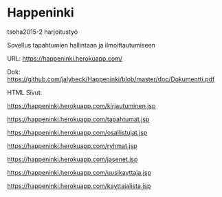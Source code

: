 ﻿# Happeninki
tsoha2015-2 harjoitustyö

Sovellus tapahtumien hallintaan ja ilmoittautumiseen

URL: https://happeninki.herokuapp.com/

Dok: https://github.com/jalybeck/Happeninki/blob/master/doc/Dokumentti.pdf

HTML Sivut:

https://happeninki.herokuapp.com/kirjautuminen.jsp

https://happeninki.herokuapp.com/tapahtumat.jsp

https://happeninki.herokuapp.com/osallistujat.jsp

https://happeninki.herokuapp.com/ryhmat.jsp

https://happeninki.herokuapp.com/jasenet.jsp

https://happeninki.herokuapp.com/uusikayttaja.jsp

https://happeninki.herokuapp.com/kayttajalista.jsp
